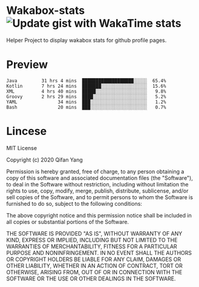  # Wakabox-stats ![Update gist with WakaTime stats](https://github.com/underwindfall/wakabox-stats/workflows/Update%20gist%20with%20WakaTime%20stats/badge.svg)

  Helper Project to display wakabox stats for github profile pages. 
 # Preview 
  
  ```  
 Java         31 hrs 4 mins  ███████████████████░░░░░  65.4%
Kotlin       7 hrs 24 mins  ███████░░░░░░░░░░░░░░░░░  15.6%
XML          4 hrs 40 mins  █████░░░░░░░░░░░░░░░░░░░   9.8%
Groovy       2 hrs 29 mins  ████░░░░░░░░░░░░░░░░░░░░   5.2%
YAML               34 mins  ███░░░░░░░░░░░░░░░░░░░░░   1.2%
Bash               20 mins  ███░░░░░░░░░░░░░░░░░░░░░   0.7% 
 ``` 
  
 
 # Lincese 

  MIT License

  Copyright (c) 2020 Qifan Yang
  
  Permission is hereby granted, free of charge, to any person obtaining a copy
  of this software and associated documentation files (the "Software"), to deal
  in the Software without restriction, including without limitation the rights
  to use, copy, modify, merge, publish, distribute, sublicense, and/or sell
  copies of the Software, and to permit persons to whom the Software is
  furnished to do so, subject to the following conditions:
  
  The above copyright notice and this permission notice shall be included in all
  copies or substantial portions of the Software.
  
  THE SOFTWARE IS PROVIDED "AS IS", WITHOUT WARRANTY OF ANY KIND, EXPRESS OR
  IMPLIED, INCLUDING BUT NOT LIMITED TO THE WARRANTIES OF MERCHANTABILITY,
  FITNESS FOR A PARTICULAR PURPOSE AND NONINFRINGEMENT. IN NO EVENT SHALL THE
  AUTHORS OR COPYRIGHT HOLDERS BE LIABLE FOR ANY CLAIM, DAMAGES OR OTHER
  LIABILITY, WHETHER IN AN ACTION OF CONTRACT, TORT OR OTHERWISE, ARISING FROM,
  OUT OF OR IN CONNECTION WITH THE SOFTWARE OR THE USE OR OTHER DEALINGS IN THE
  SOFTWARE.
